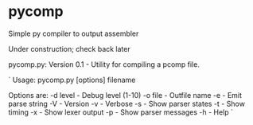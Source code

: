 # pycomp
Simple py compiler to output assembler

Under construction; check back later

pycomp.py: Version 0.1 - Utility for compiling a pcomp file.

`
Usage: pycomp.py [options] filename

  Options are:
            -d level  - Debug level (1-10)
            -o file   - Outfile name
            -e        - Emit parse string
            -V        - Version
            -v        - Verbose
            -s        - Show parser states
            -t        - Show timing
            -x        - Show lexer output
            -p        - Show parser messages
            -h        - Help
`
